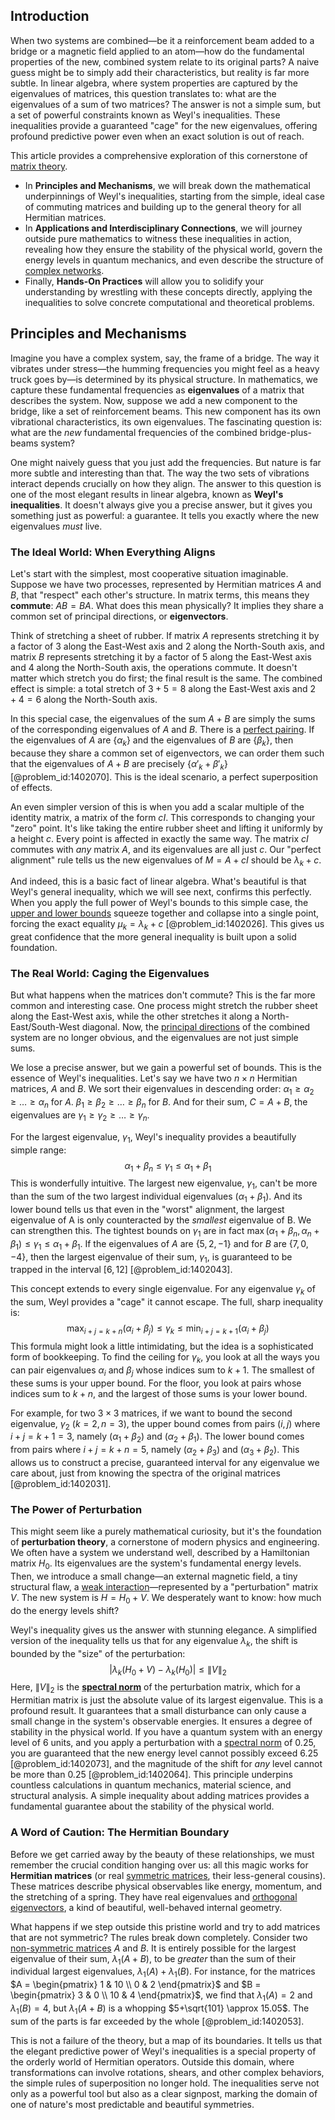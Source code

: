 ## Introduction
When two systems are combined—be it a reinforcement beam added to a bridge or a magnetic field applied to an atom—how do the fundamental properties of the new, combined system relate to its original parts? A naive guess might be to simply add their characteristics, but reality is far more subtle. In linear algebra, where system properties are captured by the eigenvalues of matrices, this question translates to: what are the eigenvalues of a sum of two matrices? The answer is not a simple sum, but a set of powerful constraints known as Weyl's inequalities. These inequalities provide a guaranteed "cage" for the new eigenvalues, offering profound predictive power even when an exact solution is out of reach.

This article provides a comprehensive exploration of this cornerstone of [matrix theory](@article_id:184484).
- In **Principles and Mechanisms**, we will break down the mathematical underpinnings of Weyl's inequalities, starting from the simple, ideal case of commuting matrices and building up to the general theory for all Hermitian matrices.
- In **Applications and Interdisciplinary Connections**, we will journey outside pure mathematics to witness these inequalities in action, revealing how they ensure the stability of the physical world, govern the energy levels in quantum mechanics, and even describe the structure of [complex networks](@article_id:261201).
- Finally, **Hands-On Practices** will allow you to solidify your understanding by wrestling with these concepts directly, applying the inequalities to solve concrete computational and theoretical problems.

## Principles and Mechanisms

Imagine you have a complex system, say, the frame of a bridge. The way it vibrates under stress—the humming frequencies you might feel as a heavy truck goes by—is determined by its physical structure. In mathematics, we capture these fundamental frequencies as **eigenvalues** of a matrix that describes the system. Now, suppose we add a new component to the bridge, like a set of reinforcement beams. This new component has its own vibrational characteristics, its own eigenvalues. The fascinating question is: what are the *new* fundamental frequencies of the combined bridge-plus-beams system?

One might naively guess that you just add the frequencies. But nature is far more subtle and interesting than that. The way the two sets of vibrations interact depends crucially on how they align. The answer to this question is one of the most elegant results in linear algebra, known as **Weyl's inequalities**. It doesn't always give you a precise answer, but it gives you something just as powerful: a guarantee. It tells you exactly where the new eigenvalues *must* live.

### The Ideal World: When Everything Aligns

Let's start with the simplest, most cooperative situation imaginable. Suppose we have two processes, represented by Hermitian matrices $A$ and $B$, that "respect" each other's structure. In matrix terms, this means they **commute**: $AB = BA$. What does this mean physically? It implies they share a common set of principal directions, or **eigenvectors**.

Think of stretching a sheet of rubber. If matrix $A$ represents stretching it by a factor of 3 along the East-West axis and 2 along the North-South axis, and matrix $B$ represents stretching it by a factor of 5 along the East-West axis and 4 along the North-South axis, the operations commute. It doesn't matter which stretch you do first; the final result is the same. The combined effect is simple: a total stretch of $3+5=8$ along the East-West axis and $2+4=6$ along the North-South axis.

In this special case, the eigenvalues of the sum $A+B$ are simply the sums of the corresponding eigenvalues of $A$ and $B$. There is a [perfect pairing](@article_id:187262). If the eigenvalues of $A$ are $\{\alpha_k\}$ and the eigenvalues of $B$ are $\{\beta_k\}$, then because they share a common set of eigenvectors, we can order them such that the eigenvalues of $A+B$ are precisely $\{\alpha'_k + \beta'_k\}$ [@problem_id:1402070]. This is the ideal scenario, a perfect superposition of effects.

An even simpler version of this is when you add a scalar multiple of the identity matrix, a matrix of the form $cI$. This corresponds to changing your "zero" point. It's like taking the entire rubber sheet and lifting it uniformly by a height $c$. Every point is affected in exactly the same way. The matrix $cI$ commutes with *any* matrix $A$, and its eigenvalues are all just $c$. Our "perfect alignment" rule tells us the new eigenvalues of $M = A+cI$ should be $\lambda_k + c$.

And indeed, this is a basic fact of linear algebra. What's beautiful is that Weyl's general inequality, which we will see next, confirms this perfectly. When you apply the full power of Weyl's bounds to this simple case, the [upper and lower bounds](@article_id:272828) squeeze together and collapse into a single point, forcing the exact equality $\mu_k = \lambda_k + c$ [@problem_id:1402026]. This gives us great confidence that the more general inequality is built upon a solid foundation.

### The Real World: Caging the Eigenvalues

But what happens when the matrices don't commute? This is the far more common and interesting case. One process might stretch the rubber sheet along the East-West axis, while the other stretches it along a North-East/South-West diagonal. Now, the [principal directions](@article_id:275693) of the combined system are no longer obvious, and the eigenvalues are not just simple sums.

We lose a precise answer, but we gain a powerful set of bounds. This is the essence of Weyl's inequalities. Let's say we have two $n \times n$ Hermitian matrices, $A$ and $B$. We sort their eigenvalues in descending order:
$\alpha_1 \ge \alpha_2 \ge \dots \ge \alpha_n$ for $A$.
$\beta_1 \ge \beta_2 \ge \dots \ge \beta_n$ for $B$.
And for their sum, $C = A+B$, the eigenvalues are $\gamma_1 \ge \gamma_2 \ge \dots \ge \gamma_n$.

For the largest eigenvalue, $\gamma_1$, Weyl's inequality provides a beautifully simple range:
$$ \alpha_1 + \beta_n \le \gamma_1 \le \alpha_1 + \beta_1 $$
This is wonderfully intuitive. The largest new eigenvalue, $\gamma_1$, can't be more than the sum of the two largest individual eigenvalues ($\alpha_1 + \beta_1$). And its lower bound tells us that even in the "worst" alignment, the largest eigenvalue of A is only counteracted by the *smallest* eigenvalue of B. We can strengthen this. The tightest bounds on $\gamma_1$ are in fact $\max(\alpha_1+\beta_n, \alpha_n+\beta_1) \le \gamma_1 \le \alpha_1+\beta_1$. If the eigenvalues of $A$ are $\{5, 2, -1\}$ and for $B$ are $\{7, 0, -4\}$, then the largest eigenvalue of their sum, $\gamma_1$, is guaranteed to be trapped in the interval $[6, 12]$ [@problem_id:1402043].

This concept extends to every single eigenvalue. For any eigenvalue $\gamma_k$ of the sum, Weyl provides a "cage" it cannot escape. The full, sharp inequality is:
$$ \max_{i+j = k+n} (\alpha_i + \beta_j) \le \gamma_k \le \min_{i+j = k+1} (\alpha_i + \beta_j) $$
This formula might look a little intimidating, but the idea is a sophisticated form of bookkeeping. To find the ceiling for $\gamma_k$, you look at all the ways you can pair eigenvalues $\alpha_i$ and $\beta_j$ whose indices sum to $k+1$. The smallest of these sums is your upper bound. For the floor, you look at pairs whose indices sum to $k+n$, and the largest of those sums is your lower bound.

For example, for two $3 \times 3$ matrices, if we want to bound the second eigenvalue, $\gamma_2$ ($k=2, n=3$), the upper bound comes from pairs $(i,j)$ where $i+j=k+1=3$, namely $(\alpha_1+\beta_2)$ and $(\alpha_2+\beta_1)$. The lower bound comes from pairs where $i+j=k+n=5$, namely $(\alpha_2+\beta_3)$ and $(\alpha_3+\beta_2)$. This allows us to construct a precise, guaranteed interval for any eigenvalue we care about, just from knowing the spectra of the original matrices [@problem_id:1402031].

### The Power of Perturbation

This might seem like a purely mathematical curiosity, but it's the foundation of **perturbation theory**, a cornerstone of modern physics and engineering. We often have a system we understand well, described by a Hamiltonian matrix $H_0$. Its eigenvalues are the system's fundamental energy levels. Then, we introduce a small change—an external magnetic field, a tiny structural flaw, a [weak interaction](@article_id:152448)—represented by a "perturbation" matrix $V$. The new system is $H = H_0 + V$. We desperately want to know: how much do the energy levels shift?

Weyl's inequality gives us the answer with stunning elegance. A simplified version of the inequality tells us that for any eigenvalue $\lambda_k$, the shift is bounded by the "size" of the perturbation:
$$ |\lambda_k(H_0 + V) - \lambda_k(H_0)| \le \|V\|_2 $$
Here, $\|V\|_2$ is the **[spectral norm](@article_id:142597)** of the perturbation matrix, which for a Hermitian matrix is just the absolute value of its largest eigenvalue. This is a profound result. It guarantees that a small disturbance can only cause a small change in the system's observable energies. It ensures a degree of stability in the physical world. If you have a quantum system with an energy level of 6 units, and you apply a perturbation with a [spectral norm](@article_id:142597) of 0.25, you are guaranteed that the new energy level cannot possibly exceed 6.25 [@problem_id:1402073], and the magnitude of the shift for *any* level cannot be more than 0.25 [@problem_id:1402064]. This principle underpins countless calculations in quantum mechanics, material science, and structural analysis. A simple inequality about adding matrices provides a fundamental guarantee about the stability of the physical world.

### A Word of Caution: The Hermitian Boundary

Before we get carried away by the beauty of these relationships, we must remember the crucial condition hanging over us: all this magic works for **Hermitian matrices** (or real [symmetric matrices](@article_id:155765), their less-general cousins). These matrices describe physical observables like energy, momentum, and the stretching of a spring. They have real eigenvalues and [orthogonal eigenvectors](@article_id:155028), a kind of beautiful, well-behaved internal geometry.

What happens if we step outside this pristine world and try to add matrices that are not symmetric? The rules break down completely. Consider two [non-symmetric matrices](@article_id:152760) $A$ and $B$. It is entirely possible for the largest eigenvalue of their sum, $\lambda_1(A+B)$, to be *greater* than the sum of their individual largest eigenvalues, $\lambda_1(A) + \lambda_1(B)$. For instance, for the matrices $A = \begin{pmatrix} 1 & 10 \\ 0 & 2 \end{pmatrix}$ and $B = \begin{pmatrix} 3 & 0 \\ 10 & 4 \end{pmatrix}$, we find that $\lambda_1(A) = 2$ and $\lambda_1(B) = 4$, but $\lambda_1(A+B)$ is a whopping $5+\sqrt{101} \approx 15.05$. The sum of the parts is far exceeded by the whole [@problem_id:1402053].

This is not a failure of the theory, but a map of its boundaries. It tells us that the elegant predictive power of Weyl's inequalities is a special property of the orderly world of Hermitian operators. Outside this domain, where transformations can involve rotations, shears, and other complex behaviors, the simple rules of superposition no longer hold. The inequalities serve not only as a powerful tool but also as a clear signpost, marking the domain of one of nature's most predictable and beautiful symmetries.